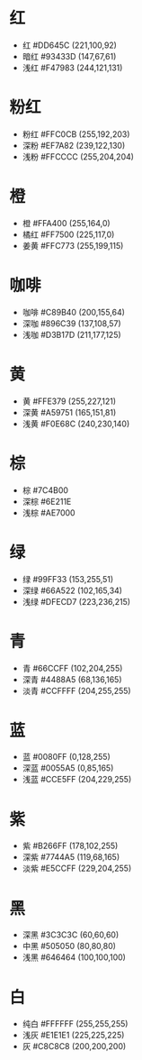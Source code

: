 # 红
- 红	#DD645C	(221,100,92)
- 暗红	#93433D	(147,67,61)
- 浅红	#F47983	(244,121,131)

# 粉红
- 粉红	#FFC0CB (255,192,203)
- 深粉	#EF7A82	(239,122,130)
- 浅粉	#FFCCCC	(255,204,204)

# 橙
- 橙	#FFA400	(255,164,0)
- 橘红	#FF7500	(225,117,0)
- 姜黄	#FFC773	(255,199,115)

# 咖啡
- 咖啡	#C89B40	(200,155,64)
- 深咖	#896C39	(137,108,57)
- 浅咖	#D3B17D	(211,177,125)

# 黄
- 黄	#FFE379	(255,227,121)
- 深黄	#A59751	(165,151,81)
- 浅黄	#F0E68C	(240,230,140)

# 棕
- 棕	#7C4B00
- 深棕	#6E211E
- 浅棕	#AE7000

# 绿
- 绿	#99FF33	(153,255,51)
- 深绿	#66A522	(102,165,34)
- 浅绿	#DFECD7	(223,236,215)

# 青
- 青	#66CCFF	(102,204,255)
- 深青	#4488A5	(68,136,165)
- 淡青	#CCFFFF	(204,255,255)

# 蓝
- 蓝	#0080FF	(0,128,255)
- 深蓝	#0055A5	(0,85,165)
- 浅蓝	#CCE5FF	(204,229,255)

# 紫
- 紫	#B266FF	(178,102,255)
- 深紫	#7744A5	(119,68,165)
- 淡紫	#E5CCFF	(229,204,255)

# 黑
- 深黑	#3C3C3C	(60,60,60)
- 中黑	#505050	(80,80,80)
- 浅黑 	#646464	(100,100,100)

# 白
- 纯白	#FFFFFF	(255,255,255)
- 浅灰	#E1E1E1	(225,225,225)
- 灰	#C8C8C8	(200,200,200)